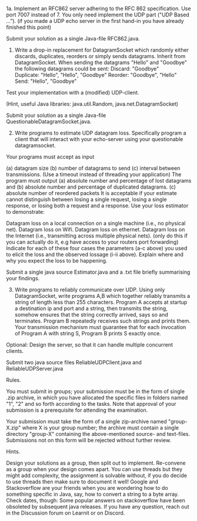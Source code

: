 1a. Implement an RFC862 server adhering to the RFC 862 specification. Use port 7007 instead of 7. You only need implement the UDP part ("UDP Based ...”).  (if you made a UDP echo server in the first hand-in you have already finished this point)

Submit your solution as a single Java-file RFC862.java.

1. Write a drop-in replacement for DatagramSocket which randomly either discards, duplicates, reorders or simply sends datagrams. Inherit from DatagramSocket.
When sending the datagrams "Hello" and "Goodbye" the following datagrams could be sent:
Discard: "Goodbye"  
Duplicate:  "Hello", "Hello", "Goodbye"
Reorder: "Goodbye", "Hello"
Send: "Hello", "Goodbye"

Test your implementation with a (modified) UDP-client.

(Hint, useful Java libraries: java.util.Random, java.net.DatagramSocket)

Submit your solution as a single Java-file QuestionableDatagramSocket.java.

2. Write programs to estimate UDP datagram loss.
Specifically program a client that will interact with your echo-server using your questionable datagramsocket.

Your programs must accept as input 

(a) datagram size
(b) number of datagrams to send 
(c) interval between transmissions.  (Use a timeout instead of threading your application)
The program must output 
(a) absolute number and percentage of lost datagrams and 
(b) absolute number and percentage of duplicated datagrams. 
(c) absolute number of reordered packets
It is acceptable if your estimate cannot distinguish between losing a single request, losing a single response, or losing both a request and a response.
Use your loss estimator to demonstrate:

Datagram loss on a local connection on a single machine (i.e., no physical net).
Datagram loss on Wifi. 
Datagram loss on ethernet.
Datagram loss on the Internet (i.e., transmitting across multiple physical nets). (only do this if you can actually do it, e.g have access to your routers port forwarding)
Indicate for each of these four cases the parameters (a-c above) you used to elicit the loss and the observed lossage (i-ii above). Explain where and why you expect the loss to be happening. 

Submit a single java source Estimator.java and a .txt file briefly summarising your findings.

3. Write programs to reliably communicate over UDP. 
Using only DatagramSocket, write programs A,B which together reliably transmits a string of length less than 255 characters. Program A accepts at startup a destination ip and port and a string, then transmits the string, somehow ensures that the string correctly arrived, says so and terminates. Program B repeatedly receives such strings and prints them. 
Your transmission mechanism must guarantee that for each invocation of Program A with string S, Program B prints S exactly once. 

Optional: Design the server, so that it can handle multiple concurrent clients.

Submit two java source files ReliableUDPClient.java and ReliableUDPServer.java

Rules.

You must submit in groups; your submission must be in the form of single .zip archive, in which you have allocated the specific files in folders named "1", "2" and so forth according to the tasks. Note that approval of your submission is a prerequisite for attending the examination. 

Your submission must take the form of a single zip-archive  named "group-X.zip" where X is your group number; the archive must contain a single directory "group-X" containing the above-mentioned source- and text-files. Submissions not on this form will be rejected without further review. 

Hints.

Design your solutions as a group, then split out to implement. Re-convene as a group when your design comes apart.
You can use threads but they might add complexity, the assignment is solvable without, if you do decide to use threads then make sure to document it well!
Google and Stackoverflow are your friends when you are wondering how to do something specific in Java, say, how to convert a string to a byte array. Check dates, though: Some popular answers on stackoverflow have been obsoleted by subsequent java releases.
If you have any question, reach out in the Discussion forum on Learnit or on Discord.
